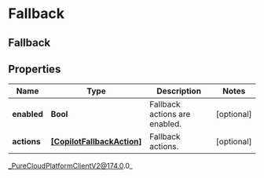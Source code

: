 # Fallback

## Fallback

## Properties

|Name | Type | Description | Notes|
|------------ | ------------- | ------------- | -------------|
| **enabled** | **Bool** | Fallback actions are enabled. | [optional] |
| **actions** | [**[CopilotFallbackAction]**]([CopilotFallbackAction]) | Fallback actions. | [optional] |



_PureCloudPlatformClientV2@174.0.0_
